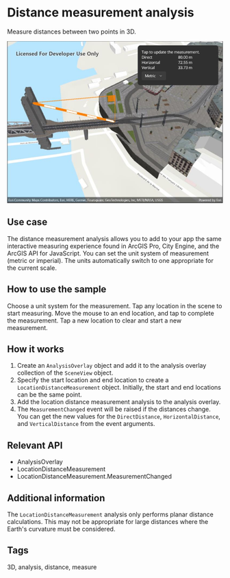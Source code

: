 # Distance measurement analysis

Measure distances between two points in 3D.

![Image of distance measurement analysis](distancemeasurement.jpg)

## Use case

The distance measurement analysis allows you to add to your app the same interactive measuring experience found in ArcGIS Pro, City Engine, and the ArcGIS API for JavaScript. You can set the unit system of measurement (metric or imperial). The units automatically switch to one appropriate for the current scale.

## How to use the sample

Choose a unit system for the measurement. Tap any location in the scene to start measuring. Move the mouse to an end location, and tap to complete the measurement. Tap a new location to clear and start a new measurement.

## How it works

1. Create an `AnalysisOverlay` object and add it to the analysis overlay collection of the `SceneView` object.
2. Specify the start location and end location to create a `LocationDistanceMeasurement` object. Initially, the start and end locations can be the same point.
3. Add the location distance measurement analysis to the analysis overlay.
4. The `MeasurementChanged` event will be raised if the distances change. You can get the new values for the `DirectDistance`, `HorizontalDistance`, and `VerticalDistance` from the event arguments.

## Relevant API

* AnalysisOverlay
* LocationDistanceMeasurement
* LocationDistanceMeasurement.MeasurementChanged

## Additional information

The `LocationDistanceMeasurement` analysis only performs planar distance calculations. This may not be appropriate for large distances where the Earth's curvature must be considered.

## Tags

3D, analysis, distance, measure
